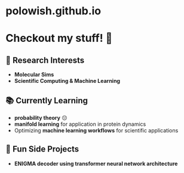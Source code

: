 # polowish.github.io

# Checkout my stuff! 🦖 

## 🔬 Research Interests  
- **Molecular Sims**
- **Scientific Computing & Machine Learning** 

## 📚 Currently Learning  
- **probability theory**  😔
- **manifold learning** for application in protein dynamics
- Optimizing **machine learning workflows** for scientific applications  

## 🚀 Fun Side Projects  
- **ENIGMA decoder using transformer neural network architecture**

